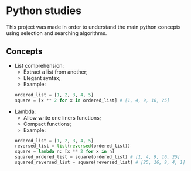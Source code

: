 # Python studies
This project was made in order to understand the main python concepts using selection and searching algorithms.

## Concepts
- List comprehension:
    * Extract a list from another;
    * Elegant syntax;
    * Example:
    ```py
    ordered_list = [1, 2, 3, 4, 5]
    square = [x ** 2 for x in ordered_list] # [1, 4, 9, 16, 25]
    ```
- Lambda:
    * Allow write one liners functions;
    * Compact functions;
    * Example:
    ```py
    ordered_list = [1, 2, 3, 4, 5]
    reversed_list = list(reversed(ordered_list))
    square = lambda n: [x ** 2 for x in n]
    squared_ordered_list = square(ordered_list) # [1, 4, 9, 16, 25]
    squared_reversed_list = square(reversed_list) # [25, 16, 9, 4, 1]
    ```